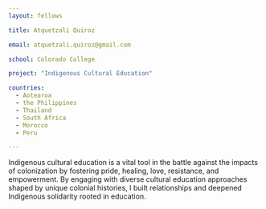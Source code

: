 ```yaml
---
layout: fellows

title: Atquetzali Quiroz

email: atquetzali.quiroz@gmail.com

school: Colorado College

project: "Indigenous Cultural Education"

countries:
  - Aotearoa
  - the Philippines
  - Thailand
  - South Africa
  - Morocco
  - Peru

---
```


Indigenous cultural education is a vital tool in the battle against the impacts of colonization by fostering pride, healing, love, resistance, and empowerment. By engaging with diverse cultural education approaches shaped by unique colonial histories, I built relationships and deepened Indigenous solidarity rooted in education.
